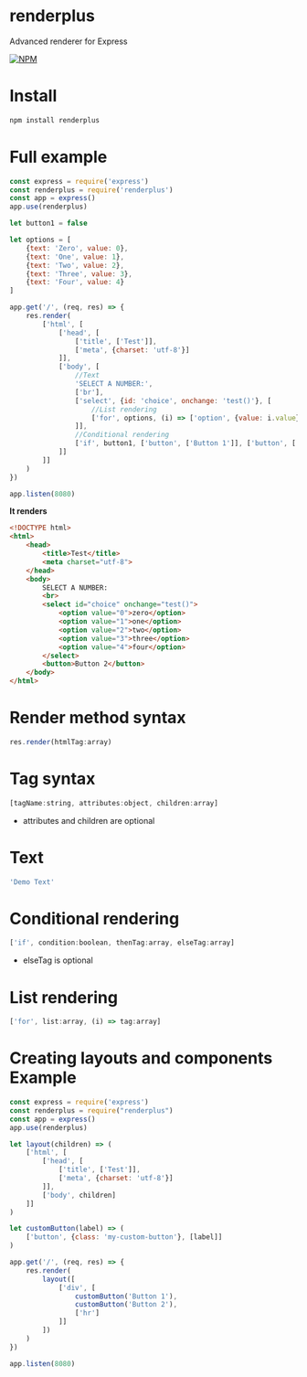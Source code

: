# renderplus

Advanced renderer for Express

[![NPM](https://nodei.co/npm/renderplus.png?downloads=true&downloadRank=true&stars=true)](https://nodei.co/npm/renderplus/)


# Install

```bash
npm install renderplus
```

# Full example

```javascript
const express = require('express')
const renderplus = require('renderplus')
const app = express()
app.use(renderplus)

let button1 = false

let options = [
	{text: 'Zero', value: 0},
	{text: 'One', value: 1},
	{text: 'Two', value: 2},
	{text: 'Three', value: 3},
	{text: 'Four', value: 4}
]

app.get('/', (req, res) => {
	res.render(
		['html', [
			['head', [
				['title', ['Test']],
				['meta', {charset: 'utf-8'}]
			]],
			['body', [
				//Text
				'SELECT A NUMBER:',
				['br'],
				['select', {id: 'choice', onchange: 'test()'}, [
					//List rendering
					['for', options, (i) => ['option', {value: i.value}, [i.text]]]
				]],
				//Conditional rendering
				['if', button1, ['button', ['Button 1']], ['button', ['Button 2']]]
			]]
		]]
	)
})

app.listen(8080)
```

**It renders**

```html
<!DOCTYPE html>
<html>
	<head>
		<title>Test</title>
		<meta charset="utf-8">
	</head>
	<body>
		SELECT A NUMBER:
		<br>
		<select id="choice" onchange="test()">
			<option value="0">zero</option>
			<option value="1">one</option>
			<option value="2">two</option>
			<option value="3">three</option>
			<option value="4">four</option>
		</select>
		<button>Button 2</button>
	</body>
</html>
```

# Render method syntax

```javascript
res.render(htmlTag:array)
```

# Tag syntax

```javascript
[tagName:string, attributes:object, children:array]
```
- attributes and children are optional

# Text

```javascript
'Demo Text'
```

# Conditional rendering

```javascript
['if', condition:boolean, thenTag:array, elseTag:array]
```
- elseTag is optional

# List rendering

```javascript
['for', list:array, (i) => tag:array]
```

# Creating layouts and components Example

```javascript
const express = require('express')
const renderplus = require("renderplus")
const app = express()
app.use(renderplus)

let layout(children) => (
	['html', [
		['head', [
			['title', ['Test']],
			['meta', {charset: 'utf-8'}]
		]],
		['body', children]
	]]
)

let customButton(label) => (
	['button', {class: 'my-custom-button'}, [label]]
)

app.get('/', (req, res) => {
	res.render(
		layout([
			['div', [
				customButton('Button 1'),
				customButton('Button 2'),
				['hr']
			]]
		])
	)	
})

app.listen(8080)
```
